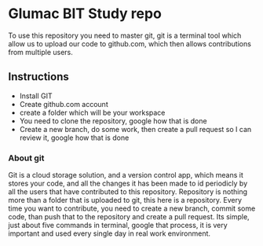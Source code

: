 # Glumac BIT Study repo

To use this repository you need to master git, git is a terminal tool which allow us to upload
our code to github.com, which then allows contributions from multiple users.

## Instructions

- Install GIT
- Create github.com account
- create a folder which will be your workspace
- You need to clone the repository, google how that is done
- Create a new branch, do some work, then create a pull request so I can review it, google how that is done

### About git

Git is a cloud storage solution, and a version control app, which means it stores your code, and all the changes it has been made to id periodicly
by all the users that have contributed to this repository. Repository is nothing more than a folder that is uploaded to git, this here is a repository.
Every time you want to contribute, you need to create a new branch, commit some code, than push that to the repository and create a pull request.
Its simple, just about five commands in terminal, google that process, it is very important and used every single day in real work environment.


